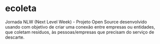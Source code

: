 # ecoleta
 Jornada NLW (Next Level Week) - Projeto Open Source desenvolvido usando com objetivo de criar uma conexão entre empresas ou entidades, que coletam resíduos, às pessoas/empresas que precisam do serviço de descarte.
